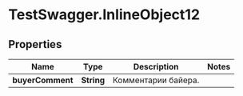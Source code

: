# TestSwagger.InlineObject12

## Properties

Name | Type | Description | Notes
------------ | ------------- | ------------- | -------------
**buyerComment** | **String** | Комментарии байера. | 


